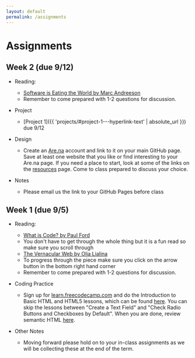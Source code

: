 ```yaml
---
layout: default
permalink: /assignments
---
```


# Assignments

## Week 2 (due 9/12)
* Reading:
  * [Software is Eating the World by Marc Andreeson](https://a16z.com/2016/08/20/why-software-is-eating-the-world/)
  * Remember to come prepared with 1-2 questions for discussion.

* Project
  * [Project 1]({{ 'projects/#project-1---hyperlink-text' | absolute_url }}) due 9/12

* Design
  * Create an [Are.na](https://www.are.na/) account and link to it on your main GitHub page. Save at least one website that you like or find interesting to your Are.na page. If you need a place to start, look at some of the links on the [resources](../resources) page. Come to class prepared to discuss your choice.

* Notes
  * Please email us the link to your GitHub Pages before class

## Week 1 (due 9/5)
* Reading:
  * [What is Code? by Paul Ford](https://www.bloomberg.com/graphics/2015-paul-ford-what-is-code/)
  * You don't have to get through the whole thing but it is a fun read so make sure you scroll through
  * [The Vernacular Web by Olia Lialina](http://art.teleportacia.org/observation/vernacular/)
  * To progress through the piece make sure you click on the arrow button in the bottom right hand corner
  * Remember to come prepared with 1-2 questions for discussion.
* Coding Practice
  * Sign up for [learn.freecodecamp.com](learn.freecodecamp.com) and do the Introduction to Basic HTML and HTML5 lessons, which can be found [here](https://learn.freecodecamp.org/responsive-web-design/basic-html-and-html5). You can skip the lessons between "Create a Text Field" and "Check Radio Buttons and Checkboxes by Default". When you are done, review semantic HTML [here](https://www.hongkiat.com/blog/html-5-semantics/).

* Other Notes
  * Moving forward please hold on to your in-class assignments as we will be collecting these at the end of the term. 
